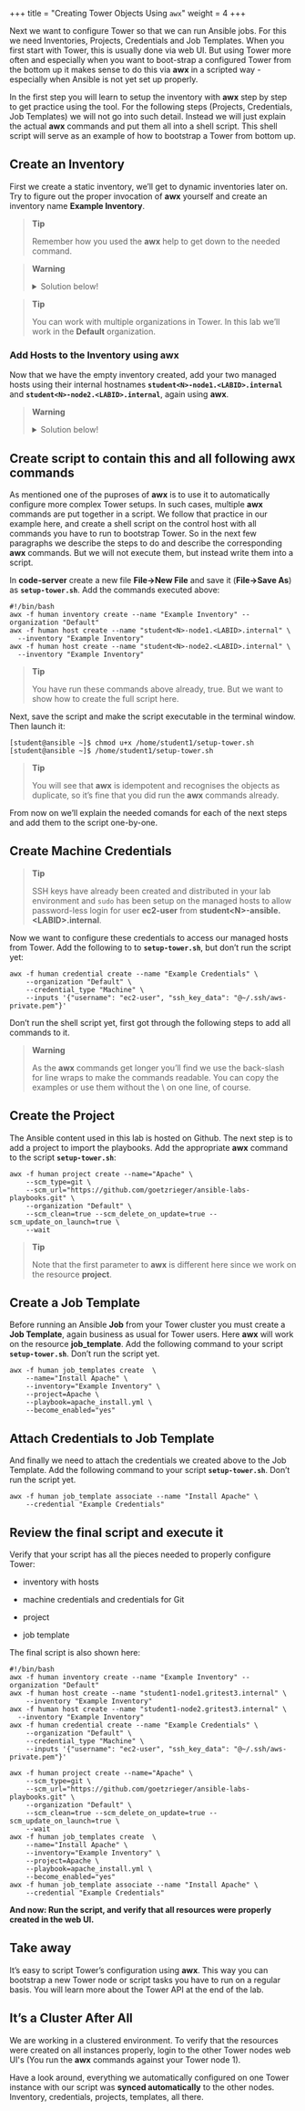 +++
title = "Creating Tower Objects Using `awx`"
weight = 4
+++

Next we want to configure Tower so that we can run Ansible jobs. For this we need Inventories, Projects, Credentials and Job Templates. When you first start with Tower, this is usually done via web UI. But using Tower more often and especially when you want to boot-strap a configured Tower from the bottom up it makes sense to do this via **awx** in a scripted way - especially when Ansible is not yet set up properly.

In the first step you will learn to setup the inventory with **awx** step by step to get practice using the tool. For the following steps (Projects, Credentials, Job Templates) we will not go into such detail. Instead we will just explain the actual **awx** commands and put them all into a shell script. This shell script will serve as an example of how to bootstrap a Tower from bottom up.

## Create an Inventory

First we create a static inventory, we’ll get to dynamic inventories later on. Try to figure out the proper invocation of **awx** yourself and create an inventory name **Example Inventory**.

> **Tip**
>
> Remember how you used the **awx** help to get down to the needed command.

> **Warning**
>
> <details><summary>Solution below!</summary>
> <p>
>
>    [student@ansible ~]$ awx -f human inventory create --name "Example Inventory" --organization "Default"

> **Tip**
>
> You can work with multiple organizations in Tower. In this lab we’ll work in the **Default** organization.
>
> </p>
> </details>

### Add Hosts to the Inventory using **awx**

Now that we have the empty inventory created, add your two managed hosts using their internal hostnames **`student<N>-node1.<LABID>.internal`** and **`student<N>-node2.<LABID>.internal`**, again using
**awx**.

> **Warning**
>
> <details><summary>Solution below!</summary>
> <p>
>
>    [student@ansible ~]$ awx -f human host create --name "student\<N>-node1.\<LABID>.internal" --inventory "Example Inventory"
>
>    [student@ansible ~]$ awx -f human host create --name "student\<N>-node2.\<LABID>.internal" --inventory "Example Inventory"
>
> </p>
> </details>

## Create script to contain this and all following awx commands

As mentioned one of the puproses of **awx** is to use it to automatically configure more complex Tower setups. In such cases, multiple **awx** commands are put together in a script. We follow that practice in our example here, and create a shell script on the control host with all commands you have to run to bootstrap Tower. So in the next few paragraphs we describe the steps to do and describe the corresponding **awx** commands. But we will not execute them, but instead write them into a script.

In **code-server** create a new file **File->New File** and save it (**File->Save As**) as **`setup-tower.sh`**. Add the commands executed above:

    #!/bin/bash
    awx -f human inventory create --name "Example Inventory" --organization "Default"
    awx -f human host create --name "student<N>-node1.<LABID>.internal" \
      --inventory "Example Inventory"
    awx -f human host create --name "student<N>-node2.<LABID>.internal" \
      --inventory "Example Inventory"

> **Tip**
>
> You have run these commands above already, true. But we want to show how to create the full script here.

Next, save the script and make the script executable in the terminal window. Then launch it:

    [student@ansible ~]$ chmod u+x /home/student1/setup-tower.sh
    [student@ansible ~]$ /home/student1/setup-tower.sh

> **Tip**
>
> You will see that **awx** is idempotent and recognises the objects as duplicate, so it’s fine that you did run the **awx** commands already.

From now on we’ll explain the needed comands for each of the next steps and add them to the script one-by-one.

## Create Machine Credentials

> **Tip**
>
> SSH keys have already been created and distributed in your lab environment and `sudo` has been setup on the managed hosts to allow password-less login for user **ec2-user** from **student\<N>-ansible.\<LABID>.internal**.

Now we want to configure these credentials to access our managed hosts from Tower. Add the following to to **`setup-tower.sh`**, but don’t run the script yet:

    awx -f human credential create --name "Example Credentials" \
        --organization "Default" \
        --credential_type "Machine" \
        --inputs '{"username": "ec2-user", "ssh_key_data": "@~/.ssh/aws-private.pem"}'

Don’t run the shell script yet, first got through the following steps to add all commands to it.

> **Warning**
>
> As the **awx** commands get longer you’ll find we use the back-slash for line wraps to make the commands readable. You can copy the examples or use them without the \\ on one line, of course.

## Create the Project

The Ansible content used in this lab is hosted on Github. The next step is to add a project to import the playbooks. Add the appropriate **awx** command to the script **`setup-tower.sh`**:

    awx -f human project create --name="Apache" \
        --scm_type=git \
        --scm_url="https://github.com/goetzrieger/ansible-labs-playbooks.git" \
        --organization "Default" \
        --scm_clean=true --scm_delete_on_update=true --scm_update_on_launch=true \
        --wait

> **Tip**
>
> Note that the first parameter to **awx** is different here since we work on the resource **project**.

## Create a Job Template

Before running an Ansible **Job** from your Tower cluster you must create a **Job Template**, again business as usual for Tower users. Here **awx** will work on the resource **job\_template**. Add the following command to your script **`setup-tower.sh`**. Don’t run the script yet.


    awx -f human job_templates create  \
        --name="Install Apache" \
        --inventory="Example Inventory" \
        --project=Apache \
        --playbook=apache_install.yml \
        --become_enabled="yes"

## Attach Credentials to Job Template

And finally we need to attach the credentials we created above to the Job Template. Add the following command to your script **`setup-tower.sh`**. Don’t run the script yet.

    awx -f human job_template associate --name "Install Apache" \
        --credential "Example Credentials"


## Review the final script and execute it

Verify that your script has all the pieces needed to properly configure Tower:

  - inventory with hosts

  - machine credentials and credentials for Git

  - project

  - job template

The final script is also shown here:

    #!/bin/bash
    awx -f human inventory create --name "Example Inventory" --organization "Default"
    awx -f human host create --name "student1-node1.gritest3.internal" \
        --inventory "Example Inventory"
    awx -f human host create --name "student1-node2.gritest3.internal" \
      --inventory "Example Inventory"
    awx -f human credential create --name "Example Credentials" \
        --organization "Default" \
        --credential_type "Machine" \
        --inputs '{"username": "ec2-user", "ssh_key_data": "@~/.ssh/aws-private.pem"}'

    awx -f human project create --name="Apache" \
        --scm_type=git \
        --scm_url="https://github.com/goetzrieger/ansible-labs-playbooks.git" \
        --organization "Default" \
        --scm_clean=true --scm_delete_on_update=true --scm_update_on_launch=true \
        --wait
    awx -f human job_templates create  \
        --name="Install Apache" \
        --inventory="Example Inventory" \
        --project=Apache \
        --playbook=apache_install.yml \
        --become_enabled="yes"
    awx -f human job_template associate --name "Install Apache" \
        --credential "Example Credentials"

**And now: Run the script, and verify that all resources were properly created in the web UI.**

## Take away

It’s easy to script Tower’s configuration using **awx**. This way you can bootstrap a new Tower node or script tasks you have to run on a regular basis. You will learn more about the Tower API at the end of the lab.

## It’s a Cluster After All

We are working in a clustered environment. To verify that the resources were created on all instances properly, login to the other Tower nodes web UI's (You run the **awx** commands against your Tower node 1).

Have a look around, everything we automatically configured on one Tower instance with our script was **synced automatically** to the other nodes. Inventory, credentials, projects, templates, all there.
